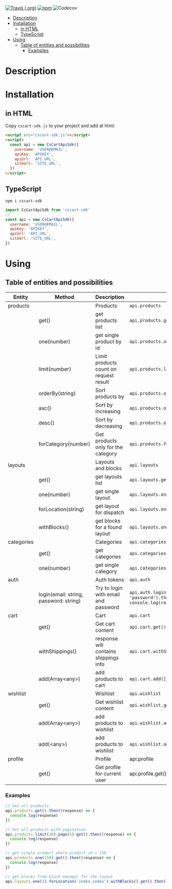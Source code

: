 [![Travis (.org)](https://img.shields.io/travis/LFFATE/cscart-sdk-js.svg?style=flat-square)](https://travis-ci.org/LFFATE/cscart-sdk-js)
[![npm](https://img.shields.io/npm/dm/cscart-sdk.svg?style=flat-square)](https://www.npmjs.com/package/cscart-sdk)
![Codecov](https://img.shields.io/codecov/c/gh/LFFATE/cscart-sdk-js.svg?style=flat-square)

- [Description](#Description)
- [Installation](#Installation)
  - [in HTML](#in-HTML)
  - [TypeScript](#TypeScript)
- [Using](#Using)
  - [Table of entities and possibilities](#Table-of-entities-and-possibilities)
    - [Examples](#Examples)
# Description

# Installation
## in HTML
Copy `cscart-sdk.js` to your project and add at html:
```html
<script src="cscart-sdk.js"></script>
<script>
  const api = new CsCartApiSdk({
    username: 'USER@EMAIL',
    apiKey: 'APIKEY',
    apiUrl: 'API_URL',
    siteUrl: 'SITE_URL',
  })
</script>
```
## TypeScript
`npm i cscart-sdk`

```javascript
import CsCartApiSdk from 'cscart-sdk'
//
const api = new CsCartApiSdk({
  username: 'USER@EMAIL',
  apiKey: 'APIKEY',
  apiUrl: 'API_URL',
  siteUrl: 'SITE_URL',
})
```
# Using
## Table of entities and possibilities

|Entity|Method|Description|Example|
|---|---|---|---|
|products||Products|`api.products`|
||get()|get products list|`api.products.get()`|
||one(number)|get single product by id|`api.products.one(1).get()`|
||limit(number)|Limit products count on request result| `api.products.limit(50).get()`|
||orderBy(string)|Sort products by |`api.products.orderBy('product')`|
||asc()|Sort by increasing|`api.products.orderBy('price').asc()`|
||desc()|Sort by decreasing|`api.products.orderBy('price').desc()`|
||forCategory(number)|Get products only for the category|`api.products.forCategory(114)`|
|layouts||Layouts and blocks|`api.layouts`|
||get()|get layouts list|`api.layouts.get()`|
||one(number)|get single layout|`api.layouts.one(1).get()`|
||forLocation(string)|get layout for dispatch|`api.layouts.one(3).forLocation('index.index')`|
||withBlocks()|get blocks for a found layout|`api.layouts.one(3).forLocation('index.index').withBlocks()`|
|categories||Categories|`api.categories`|
||get()|get categories|`api.categories.get()`|
||one(number)|get single category|`api.categories.one(50)`|
|auth||Auth tokens|`api.auth`|
||login(email: string, password: string)|Try to login with email and password|`api.auth.login('user@email.com', 'password').then((response: any) => console.log(response.token))`|
|cart||Cart|`api.cart`|
||get()|Get cart content|`api.cart.get()`|
||withShippings()|response will contains shippings info|`api.cart.withShippings().get()`|
||add(Array\<any\>)|add products to cart|`api.cart.add([{product_id: 5, amount: 1}])`|
|wishlist||Wishlist|`api.wishlist`|
||get()|Get wishlist content|`api.wishlist.get()`|
||add(Array\<any\>)|add products to wishlist|`api.wishlist.add([{product_id: 5}, {product_id: 18}])`|
||add(\<any\>)|add products to wishlist|`api.wishlist.add({product_id: 5})`|
|profile||Profile|api.profile|
||get()|Get profile for current user|api.profile.get()|
### Examples
```javascript
// Get all products
api.products.get().then((response) => {
  console.log(response)
})

// Get all products with pagination
api.products.limit(10).page(5).get().then((response) => {
  console.log(response)
})

// get single product where product_id = 150
api.products.one(150).get().then((response) => {
  console.log(response)
})

// get blocks from block manager for the layout
api.layouts.one(3).forLocation('index.index').withBlocks().get().then((r) => console.log(r)).catch((error) => console.log(error.response))
```
